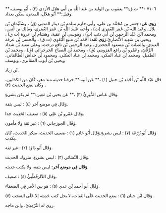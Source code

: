 ٧١٠٦ -** ت ق:** يعقوب بن الوليد بن عَبد اللَّهِ بن أَبي هلال الأزدي (٢) ، أَبُو يوسف،** وقيل:** أَبُو هلال، المدني، سكن بغداد.

**رَوَى عَن:** جعفر بن مُحَمَّد بن علي، وأبي حازم سلمة بْن دينار المدني (ق) ، وسُلَيْمان بْن بلال، وعَبد الله بْن عُمَر العُمَري (ت) ، وأخيه عُبَيد اللَّهِ بْن عُمَر العُمَري، ومالك بن أنس، ومحمد ابْن عَبْد الرحمن بْن أَبي ذئب (ت) ، وموسى بْن عقبة، وهشام بْن عروة (ت ق) ، ويحيى بن سَعِيد الأَنْصارِيّ.**رَوَى عَنه:** أَحْمَد بْن منيع الْبَغَوِي (ت ق) ، والحسن بْن عرفة العبدي، والصلت بْن مسعود الجحدري، وعبد الرحمن بْن نافع درخت، وعلي معبد بْن شداد الرَّقِّيّ، وعَمْرو بْن رافع القزويني (ق) ، ومحمد بْن الصباح الجرجرائي (ق) ، ومحمد بْن الطفيل، ومحمد بْن عباد المكي، ومحمد بْن عباد العكلي، ومحمود بْن خداش الطالقاني، ويحيى بْن أيوب المقابري، ويوسف

بْن زياد.

قال عَبْد اللَّهِ بْن أَحْمَد بْن حنبل (١) ،** عَن أبيه:** خرقنا حديثه منذ دهر، كَانَ من الكذابين، وكان يضع الحديث (٢) .

وَقَال عَباس الدُّورِيُّ (٣) ،** عَن يحيى بْن مَعِين:** لم يكن بشيءٍ.

وَقَال فِي موضع آخر (٤) : ليس بثقة.

وَقَال عَمْرو بْن عَلِي (٥) : ضعيف الحَدِيث جدا.

وَقَال الجوزجاني (٦) : غير ثقة ولا مأمون.

وَقَال أَبُو زُرْعَة (٧) : ليس بشيءٍ.وَقَال أَبُو حَاتِم (١) : ضعيف الحديث، منكر الحديث، كَانَ يكذب.

وَقَال أَبُو دَاوُدَ (٢) : غير ثقة.

وَقَال النَّسَائي (٣) : ليس بشيءٍ، متروك الحديث.

**وَقَال فِي موضع آخر:** ليس بثقة، ولا يكتب حديثه.

وَقَال الدَّارَقُطْنِيُّ (٤) : ضعيف.

وَقَال أبو أحمد بْن عدي (٥) : هو بين الأمر فِي الضعفاء.

وَقَال ابْن حبان (٦) : يضع الحديث عَلَى الثقات، لا يحل كتب حَدِيثه إلا عَلَى التعجب (٧) .

روى له التِّرْمِذِيّ، وابن ماجه.
